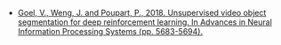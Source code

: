 - [Goel, V., Weng, J. and Poupart, P., 2018. Unsupervised video object segmentation for deep reinforcement learning. In Advances in Neural Information Processing Systems (pp. 5683-5694).](goel_et_al_2018.md)